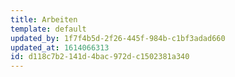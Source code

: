 ```yaml
---
title: Arbeiten
template: default
updated_by: 1f7f4b5d-2f26-445f-984b-c1bf3adad660
updated_at: 1614066313
id: d118c7b2-141d-4bac-972d-c1502381a340
---
```

